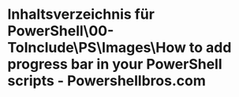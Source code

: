 # Inhaltsverzeichnis für PowerShell\00-ToInclude\PS\Images\How to add progress bar in your PowerShell scripts - Powershellbros.com


